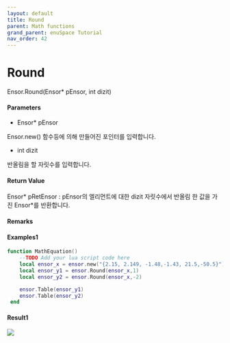 ```yaml
---
layout: default
title: Round
parent: Math functions
grand_parent: enuSpace Tutorial
nav_order: 42
---
```


# Round

Ensor.Round\(Ensor\* pEnsor, int dizit\)

#### Parameters

* Ensor\* pEnsor

Ensor.new\(\) 함수등에 의해 만들어진 포인터를 입력합니다.

* int dizit

반올림을 할 자릿수를 입력합니다.

#### Return Value

Ensor\* pRetEnsor : pEnsor의 엘리먼트에 대한 dizit 자릿수에서 반올림 한 값을 가진 Ensor\*를 반환합니다.

#### Remarks

#### Examples1

```lua
function MathEquation()
	--TODO Add your lua script code here
 	local ensor_x = ensor.new("{2.15, 2.149, -1.48,-1.43, 21.5,-50.5}")
 	local ensor_y1 = ensor.Round(ensor_x,1)
	local ensor_y2 = ensor.Round(ensor_x,-2)

 	ensor.Table(ensor_y1)
	ensor.Table(ensor_y2)
 end
```

#### Result1

![](/MathAPI/RounResult.png)



